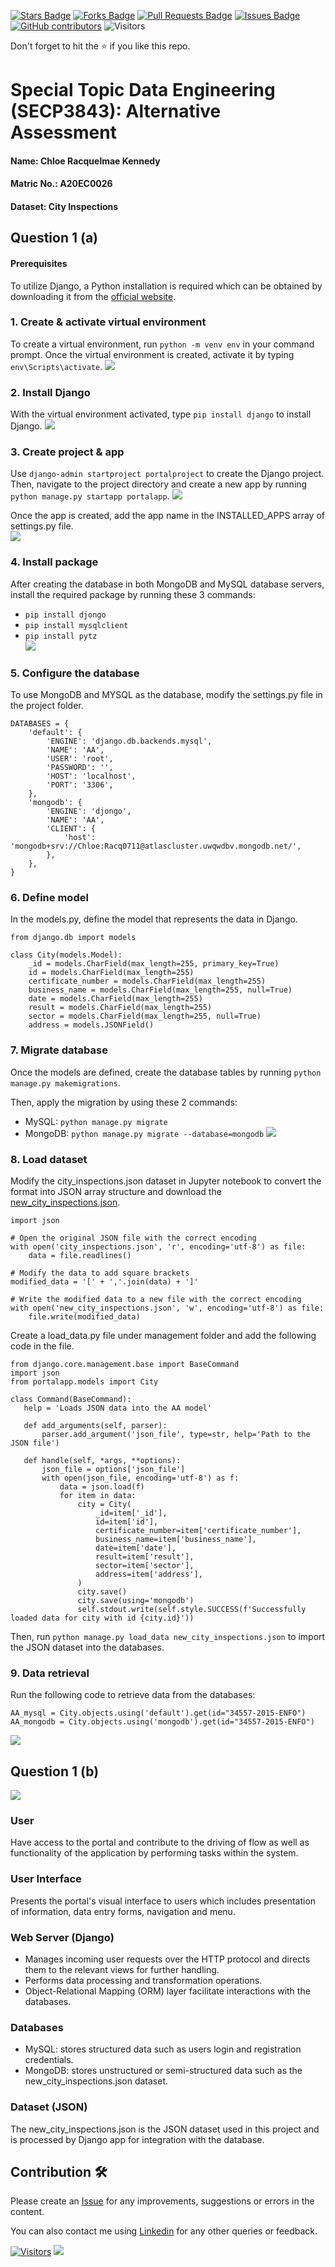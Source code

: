 <a href="https://github.com/drshahizan/SECP3843/stargazers"><img src="https://img.shields.io/github/stars/drshahizan/SECP3843" alt="Stars Badge"/></a>
<a href="https://github.com/drshahizan/SECP3843/network/members"><img src="https://img.shields.io/github/forks/drshahizan/SECP3843" alt="Forks Badge"/></a>
<a href="https://github.com/drshahizan/SECP3843/pulls"><img src="https://img.shields.io/github/issues-pr/drshahizan/SECP3843" alt="Pull Requests Badge"/></a>
<a href="https://github.com/drshahizan/SECP3843/issues"><img src="https://img.shields.io/github/issues/drshahizan/SECP3843" alt="Issues Badge"/></a>
<a href="https://github.com/drshahizan/SECP3843/graphs/contributors"><img alt="GitHub contributors" src="https://img.shields.io/github/contributors/drshahizan/SECP3843?color=2b9348"></a>
![Visitors](https://api.visitorbadge.io/api/visitors?path=https%3A%2F%2Fgithub.com%2Fdrshahizan%2FSECP3843&labelColor=%23d9e3f0&countColor=%23697689&style=flat)


Don't forget to hit the :star: if you like this repo.

# Special Topic Data Engineering (SECP3843): Alternative Assessment

#### Name: Chloe Racquelmae Kennedy
#### Matric No.: A20EC0026
#### Dataset: City Inspections	

## Question 1 (a)
#### Prerequisites
To utilize Django, a Python installation is required which can be obtained by downloading it from the [official website](https://www.python.org/downloads/).

### 1. Create & activate virtual environment
To create a virtual environment, run `python -m venv env` in your command prompt. Once the virtual environment is created, activate it by typing `env\Scripts\activate`.
<img  src="./files/images/env.jpg"></img>

### 2. Install Django
With the virtual environment activated, type `pip install django` to install Django.
<img  src="./files/images/pip.jpg"></img>

### 3. Create project & app
Use `django-admin startproject portalproject` to create the Django project. Then, navigate to the project directory and create a new app by running `python manage.py startapp portalapp`. 
<img  src="./files/images/project.jpg"></img>

Once the app is created, add the app name in the INSTALLED_APPS array of settings.py file.<br>
<img  src="./files/images/portalapp.jpg"></img>

### 4. Install package 
After creating the database in both MongoDB and MySQL database servers, install the required package by running these 3 commands: 
- `pip install djongo`
- `pip install mysqlclient` 
- `pip install pytz`<br>
<img  src="./files/images/package.jpg"></img>

### 5. Configure the database
To use MongoDB and MYSQL as the database, modify the settings.py file in the project folder.
```
DATABASES = {
    'default': {
        'ENGINE': 'django.db.backends.mysql',
        'NAME': 'AA',
        'USER': 'root',
        'PASSWORD': '',
        'HOST': 'localhost',
        'PORT': '3306',
    },
    'mongodb': {
        'ENGINE': 'djongo',
        'NAME': 'AA',
        'CLIENT': {
            'host': 'mongodb+srv://Chloe:Racq0711@atlascluster.uwqwdbv.mongodb.net/',
        },
    },
}
```

### 6. Define model
In the models.py, define the model that represents the data in Django.
```
from django.db import models

class City(models.Model):
    _id = models.CharField(max_length=255, primary_key=True)
    id = models.CharField(max_length=255)
    certificate_number = models.CharField(max_length=255)
    business_name = models.CharField(max_length=255, null=True)
    date = models.CharField(max_length=255)
    result = models.CharField(max_length=255)
    sector = models.CharField(max_length=255, null=True)
    address = models.JSONField()
```

### 7. Migrate database
Once the models are defined, create the database tables by running `python manage.py makemigrations`.

Then, apply the migration by using these 2 commands:
- MySQL: `python manage.py migrate`
- MongoDB: `python manage.py migrate --database=mongodb`
<img  src="./files/images/migrate.jpg"></img>

### 8. Load dataset
Modify the city_inspections.json dataset in Jupyter notebook to convert the format into JSON array structure and download the [new_city_inspections.json]("./files/code/new_city_inspections.json").
```
import json

# Open the original JSON file with the correct encoding
with open('city_inspections.json', 'r', encoding='utf-8') as file:
    data = file.readlines()

# Modify the data to add square brackets
modified_data = '[' + ','.join(data) + ']'

# Write the modified data to a new file with the correct encoding
with open('new_city_inspections.json', 'w', encoding='utf-8') as file:
    file.write(modified_data)
```

Create a load_data.py file under management folder and add the following code in the file.
```
from django.core.management.base import BaseCommand
import json
from portalapp.models import City

class Command(BaseCommand):
   help = 'Loads JSON data into the AA model'

   def add_arguments(self, parser):
       parser.add_argument('json_file', type=str, help='Path to the JSON file')

   def handle(self, *args, **options):
       json_file = options['json_file']
       with open(json_file, encoding='utf-8') as f:
           data = json.load(f)
           for item in data:
               city = City(
                   _id=item['_id'],
                   id=item['id'],
                   certificate_number=item['certificate_number'],
                   business_name=item['business_name'],
                   date=item['date'],
                   result=item['result'],
                   sector=item['sector'],
                   address=item['address'],
               )
               city.save()
               city.save(using='mongodb')
               self.stdout.write(self.style.SUCCESS(f'Successfully loaded data for city with id {city.id}'))
```

Then, run `python manage.py load_data new_city_inspections.json` to import the JSON dataset into the databases.

### 9. Data retrieval
Run the following code to retrieve data from the databases:
```
AA_mysql = City.objects.using('default').get(id="34557-2015-ENFO")
AA_mongodb = City.objects.using('mongodb').get(id="34557-2015-ENFO")
```
<img  src="./files/images/retrieve.jpg"></img>

## Question 1 (b)
<img  src="./files/images/architecture.jpeg"></img>

### User
Have access to the portal and contribute to the driving of flow as well as functionality of the application by performing tasks within the system.

### User Interface 
Presents the portal's visual interface to users which includes presentation of information, data entry forms, navigation and menu.

### Web Server (Django)
- Manages incoming user requests over the HTTP protocol and directs them to the relevant views for further handling.
- Performs data processing and transformation operations.
- Object-Relational Mapping (ORM) layer facilitate interactions with the databases.

### Databases
- MySQL: stores structured data such as users login and registration credentials.
- MongoDB: stores unstructured or semi-structured data such as the new_city_inspections.json dataset.

### Dataset (JSON)
The new_city_inspections.json is the JSON dataset used in this project and is processed by Django app for integration with the database.

## Contribution 🛠️
Please create an [Issue](https://github.com/drshahizan/special-topic-data-engineering/issues) for any improvements, suggestions or errors in the content.

You can also contact me using [Linkedin](https://www.linkedin.com/in/drshahizan/) for any other queries or feedback.

[![Visitors](https://api.visitorbadge.io/api/visitors?path=https%3A%2F%2Fgithub.com%2Fdrshahizan&labelColor=%23697689&countColor=%23555555&style=plastic)](https://visitorbadge.io/status?path=https%3A%2F%2Fgithub.com%2Fdrshahizan)
![](https://hit.yhype.me/github/profile?user_id=81284918)
